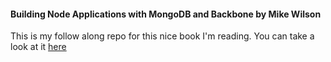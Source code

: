 #### Building Node Applications with MongoDB and Backbone by Mike Wilson

This is my follow along repo for this nice book I'm reading.
You can take a look at it [here](http://shop.oreilly.com/product/0636920026587.do)
